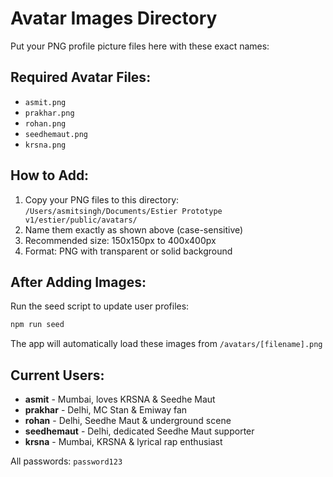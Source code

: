 # Avatar Images Directory

Put your PNG profile picture files here with these exact names:

## Required Avatar Files:
- `asmit.png`
- `prakhar.png`
- `rohan.png`
- `seedhemaut.png`
- `krsna.png`

## How to Add:
1. Copy your PNG files to this directory: `/Users/asmitsingh/Documents/Estier Prototype v1/estier/public/avatars/`
2. Name them exactly as shown above (case-sensitive)
3. Recommended size: 150x150px to 400x400px
4. Format: PNG with transparent or solid background

## After Adding Images:
Run the seed script to update user profiles:
```bash
npm run seed
```

The app will automatically load these images from `/avatars/[filename].png`

## Current Users:
- **asmit** - Mumbai, loves KRSNA & Seedhe Maut
- **prakhar** - Delhi, MC Stan & Emiway fan
- **rohan** - Delhi, Seedhe Maut & underground scene
- **seedhemaut** - Delhi, dedicated Seedhe Maut supporter
- **krsna** - Mumbai, KRSNA & lyrical rap enthusiast

All passwords: `password123`
